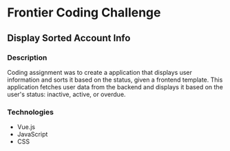 # Frontier Coding Challenge 
## Display Sorted Account Info

### Description
Coding assignment was to create a application that displays user information and sorts it based on the status, given a frontend template. This application fetches user data from the backend and displays it based on the user's status: inactive, active, or overdue.


### Technologies
* Vue.js
* JavaScript
* CSS
